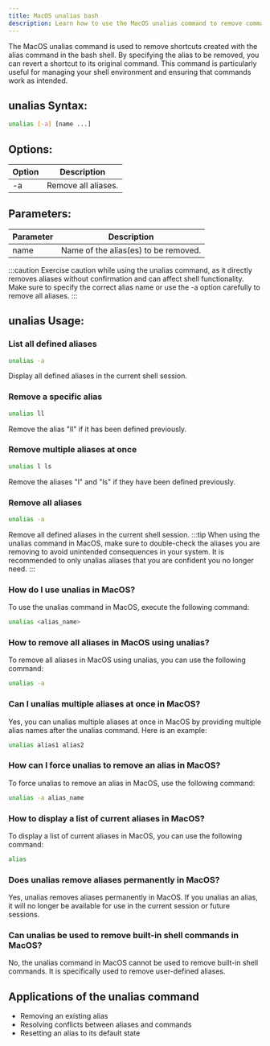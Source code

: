 ```yaml
---
title: MacOS unalias bash
description: Learn how to use the MacOS unalias command to remove command aliases in your bash shell.
---
```


The MacOS unalias command is used to remove shortcuts created with the alias command in the bash shell. By specifying the alias to be removed, you can revert a shortcut to its original command. This command is particularly useful for managing your shell environment and ensuring that commands work as intended.

## unalias Syntax:
```bash
unalias [-a] [name ...]
```

## Options:
| Option | Description                                      |
|--------|--------------------------------------------------|
| -a     | Remove all aliases.                              |

## Parameters:
| Parameter | Description                                |
|-----------|--------------------------------------------|
| name      | Name of the alias(es) to be removed.        |

:::caution
Exercise caution while using the unalias command, as it directly removes aliases without confirmation and can affect shell functionality. Make sure to specify the correct alias name or use the -a option carefully to remove all aliases.
:::
## unalias Usage:
### List all defined aliases
```bash
unalias -a
```
Display all defined aliases in the current shell session.

### Remove a specific alias
```bash
unalias ll
```
Remove the alias "ll" if it has been defined previously.

### Remove multiple aliases at once
```bash
unalias l ls
```
Remove the aliases "l" and "ls" if they have been defined previously.

### Remove all aliases
```bash
unalias -a
```
Remove all defined aliases in the current shell session.
:::tip
When using the unalias command in MacOS, make sure to double-check the aliases you are removing to avoid unintended consequences in your system. It is recommended to only unalias aliases that you are confident you no longer need.
:::

### How do I use unalias in MacOS?
To use the unalias command in MacOS, execute the following command:
```bash
unalias <alias_name>
```

### How to remove all aliases in MacOS using unalias?
To remove all aliases in MacOS using unalias, you can use the following command:
```bash
unalias -a
```

### Can I unalias multiple aliases at once in MacOS?
Yes, you can unalias multiple aliases at once in MacOS by providing multiple alias names after the unalias command. Here is an example:
```bash
unalias alias1 alias2
```

### How can I force unalias to remove an alias in MacOS?
To force unalias to remove an alias in MacOS, use the following command:
```bash
unalias -a alias_name
```

### How to display a list of current aliases in MacOS?
To display a list of current aliases in MacOS, you can use the following command:
```bash
alias
```

### Does unalias remove aliases permanently in MacOS?
Yes, unalias removes aliases permanently in MacOS. If you unalias an alias, it will no longer be available for use in the current session or future sessions.

### Can unalias be used to remove built-in shell commands in MacOS?
No, the unalias command in MacOS cannot be used to remove built-in shell commands. It is specifically used to remove user-defined aliases.

## Applications of the unalias command

- Removing an existing alias
- Resolving conflicts between aliases and commands
- Resetting an alias to its default state